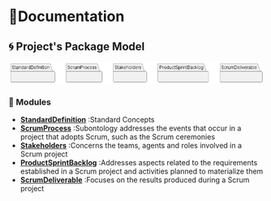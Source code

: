 # 📕Documentation

## 🌀 Project's Package Model
![Domain Diagram](packagediagram.png)

### 📲 Modules
* **[StandardDefinition](./standarddefinition/)** :Standard Concepts
* **[ScrumProcess](./scrumprocess/)** :Subontology addresses the events that occur in a project that adopts Scrum, such as the Scrum ceremonies
* **[Stakeholders](./stakeholders/)** :Concerns the teams, agents and roles involved in a Scrum project
* **[ProductSprintBacklog](./productsprintbacklog/)** :Addresses aspects related to the requirements established in a Scrum project and activities planned to materialize them
* **[ScrumDeliverable](./scrumdeliverable/)** :Focuses on the results produced during a Scrum project

